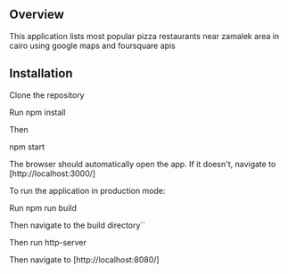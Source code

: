 ## Overview

This application lists most popular pizza restaurants near zamalek area in cairo using google maps and foursquare apis

## Installation

Clone the repository 

Run npm install 

Then 

npm start 

The browser should automatically open the app.  If it doesn't, navigate to [http://localhost:3000/]

To run the application in production mode:

Run npm run build

Then navigate to the build directory``

Then run http-server 

Then navigate to [http://localhost:8080/]





 
